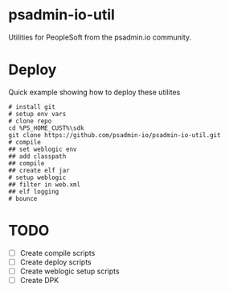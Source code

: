 # psadmin-io-util
Utilities for PeopleSoft from the psadmin.io community.

# Deploy
Quick example showing how to deploy these utilites

```
# install git
# setup env vars
# clone repo
cd %PS_HOME_CUST%\sdk
git clone https://github.com/psadmin-io/psadmin-io-util.git 
# compile
## set weblogic env
## add classpath
## compile 
## create elf jar
# setup weblogic
## filter in web.xml
## elf logging
# bounce
```

# TODO
- [ ] Create compile scripts
- [ ] Create deploy scripts
- [ ] Create weblogic setup scripts
- [ ] Create DPK